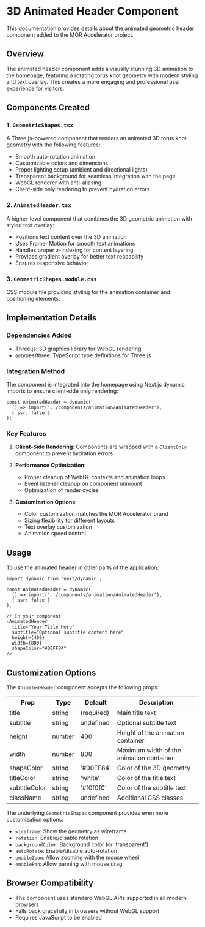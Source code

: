 # 3D Animated Header Component

This documentation provides details about the animated geometric header component added to the MOR Accelerator project.

## Overview

The animated header component adds a visually stunning 3D animation to the homepage, featuring a rotating torus knot geometry with modern styling and text overlay. This creates a more engaging and professional user experience for visitors.

## Components Created

### 1. `GeometricShapes.tsx`

A Three.js-powered component that renders an animated 3D torus knot geometry with the following features:

- Smooth auto-rotation animation
- Customizable colors and dimensions
- Proper lighting setup (ambient and directional lights)
- Transparent background for seamless integration with the page
- WebGL renderer with anti-aliasing
- Client-side only rendering to prevent hydration errors

### 2. `AnimatedHeader.tsx`

A higher-level component that combines the 3D geometric animation with styled text overlay:

- Positions text content over the 3D animation
- Uses Framer Motion for smooth text animations
- Handles proper z-indexing for content layering
- Provides gradient overlay for better text readability
- Ensures responsive behavior

### 3. `GeometricShapes.module.css`

CSS module file providing styling for the animation container and positioning elements.

## Implementation Details

### Dependencies Added
- Three.js: 3D graphics library for WebGL rendering
- @types/three: TypeScript type definitions for Three.js

### Integration Method
The component is integrated into the homepage using Next.js dynamic imports to ensure client-side only rendering:

```tsx
const AnimatedHeader = dynamic(
  () => import('../components/animation/AnimatedHeader'),
  { ssr: false }
);
```

### Key Features

1. **Client-Side Rendering**: Components are wrapped with a `ClientOnly` component to prevent hydration errors

2. **Performance Optimization**:
   - Proper cleanup of WebGL contexts and animation loops
   - Event listener cleanup on component unmount
   - Optimization of render cycles

3. **Customization Options**:
   - Color customization matches the MOR Accelerator brand
   - Sizing flexibility for different layouts
   - Text overlay customization
   - Animation speed control

## Usage

To use the animated header in other parts of the application:

```tsx
import dynamic from 'next/dynamic';

const AnimatedHeader = dynamic(
  () => import('../components/animation/AnimatedHeader'),
  { ssr: false }
);

// In your component
<AnimatedHeader 
  title="Your Title Here"
  subtitle="Optional subtitle content here" 
  height={400}
  width={800}
  shapeColor="#00FF84"
/>
```

## Customization Options

The `AnimatedHeader` component accepts the following props:

| Prop | Type | Default | Description |
|------|------|---------|-------------|
| title | string | (required) | Main title text |
| subtitle | string | undefined | Optional subtitle text |
| height | number | 400 | Height of the animation container |
| width | number | 800 | Maximum width of the animation container |
| shapeColor | string | '#00FF84' | Color of the 3D geometry |
| titleColor | string | 'white' | Color of the title text |
| subtitleColor | string | '#f0f0f0' | Color of the subtitle text |
| className | string | undefined | Additional CSS classes |

The underlying `GeometricShapes` component provides even more customization options:

- `wireframe`: Show the geometry as wireframe
- `rotation`: Enable/disable rotation
- `backgroundColor`: Background color (or 'transparent')
- `autoRotate`: Enable/disable auto-rotation
- `enableZoom`: Allow zooming with the mouse wheel
- `enablePan`: Allow panning with mouse drag

## Browser Compatibility

- The component uses standard WebGL APIs supported in all modern browsers
- Falls back gracefully in browsers without WebGL support
- Requires JavaScript to be enabled
